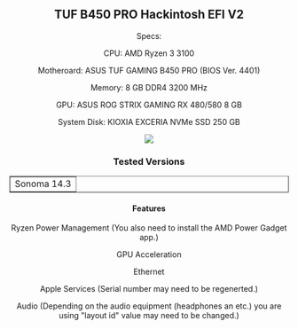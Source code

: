 <article>
<header>
    <h1>TUF B450 PRO Hackintosh EFI V2</h1>



Specs:

CPU: AMD Ryzen 3 3100


Motheroard: ASUS TUF GAMING B450 PRO (BIOS Ver. 4401)


Memory: 8 GB DDR4 3200 MHz


GPU: ASUS ROG STRIX GAMING RX 480/580 8 GB


System Disk: KIOXIA EXCERIA NVMe SSD 250 GB







<img src="https://cdn.discordapp.com/attachments/1048295437444059187/1201462963035443210/Ekran_Resmi_2024-01-29_12.16.48.png?ex=65c9e894&is=65b77394&hm=18425ebdd9eb3d7e57b4625092aafe8e35c3ac70086531a81153e41c07603d58&">





<article>
  <header>
    <h1>Tested Versions</h1>




<!DOCTYPE html>
<html>
<head>
 
</head>
<body>
 
<table border=1>
    <tr>
        <td>Sonoma 14.3</td>
    </tr>
    <tr>









</table>

</body>
</html>









<article>
  <header>
    <h1>Features</h1>



Ryzen Power Management (You also need to install the AMD Power Gadget app.)


GPU Acceleration


Ethernet


Apple Services (Serial number may need to be regenerted.)


Audio (Depending on the audio equipment (headphones an etc.) you are using "layout id" value may need to be changed.)




        







